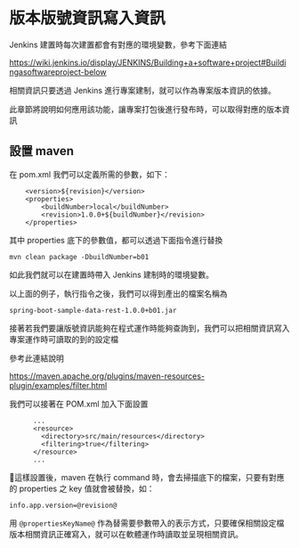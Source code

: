 # 版本版號資訊寫入資訊

Jenkins 建置時每次建置都會有對應的環境變數，參考下面連結

https://wiki.jenkins.io/display/JENKINS/Building+a+software+project#Buildingasoftwareproject-below

相關資訊只要透過 Jenkins 進行專案建制，就可以作為專案版本資訊的依據。

此章節將說明如何應用該功能，讓專案打包後進行發布時，可以取得對應的版本資訊

## 設置 maven 

在 pom.xml 我們可以定義所需的參數，如下：

```
	<version>${revision}</version>
    <properties>
        <buildNumber>local</buildNumber>
        <revision>1.0.0+${buildNumber}</revision>
    </properties>

```

其中 properties 底下的參數值，都可以透過下面指令進行替換

`mvn clean package -DbuildNumber=b01`

如此我們就可以在建置時帶入 Jenkins 建制時的環境變數。

以上面的例子，執行指令之後，我們可以得到產出的檔案名稱為

`spring-boot-sample-data-rest-1.0.0+b01.jar`

接著若我們要讓版號資訊能夠在程式運作時能夠查詢到，我們可以把相關資訊寫入專案運作時可讀取的到的設定檔

參考此連結說明

https://maven.apache.org/plugins/maven-resources-plugin/examples/filter.html

我們可以接著在 POM.xml 加入下面設置

```
      ...
      <resource>
        <directory>src/main/resources</directory>
        <filtering>true</filtering>
      </resource>
      ...
```

這樣設置後，maven 在執行 command 時，會去掃描底下的檔案，只要有對應的 properties 之 key 值就會被替換，如：

`info.app.version=@revision@`

用 `@propertiesKeyName@` 作為替需要參數帶入的表示方式，只要確保相關設定檔版本相關資訊正確寫入，就可以在軟體運作時讀取並呈現相關資訊。



